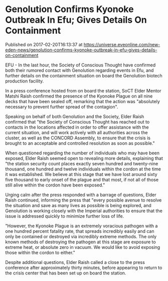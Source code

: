 # Genolution Confirms Kyonoke Outbreak In Efu; Gives Details On Containment
Published on 2017-02-20T16:13:37 at https://universe.eveonline.com/new-eden-news/genolution-confirms-kyonoke-outbreak-in-efu-gives-details-on-containment

EFU - In the last hour, the Society of Conscious Thought have confirmed both their rumored contact with Genolution regarding events in Efu, and further details on the containment situation on board the Genolution biotech production facility.

In a press conference hosted from on board the station, SoCT Elder Mentor Matshi Raish confirmed the presence of the Kyonoke Plague on all nine decks that have been sealed off, remarking that the action was "absolutely necessary to prevent further spread of the contagion".

Speaking on behalf of both Genolution and the Society, Elder Raish confirmed that "the Society of Conscious Thought has reached out to contacts in the locations affected in order to offer assistance with the current situation, and will work actively with all authorities across the cluster, as well as the CONCORD Assembly, to ensure that the crisis is brought to an acceptable and controlled resolution as soon as possible."

When questioned regarding the number of individuals who may have been exposed, Elder Raish seemed open to revealing more details, explaining that "the station security count places exactly seven hundred and twenty-nine thousand, one hundred and twelve individuals within the cordon at the time it was established. We believe at this stage that we have lost around sixty five thousand to early onset of the plague and that most, if not all of those still alive within the cordon have been exposed."

Urging calm after the press responded with a barrage of questions, Elder Raish continued, informing the press that "every possible avenue to resolve the situation and save as many lives as possible is being explored, and Genolution is working closely with the Imperial authorities to ensure that the issue is addressed quickly to minimize further loss of life.

"However, the Kyonoke Plague is an extremely voracious pathogen with a one hundred percent fatality rate, that spreads incredibly easily and can only be contained or destroyed via incredibly extreme methods. The only known methods of destroying the pathogen at this stage are exposure to extreme heat, or absolute zero in vacuum. We would like to avoid exposing those within the cordon to either." 

Despite additional questions, Elder Raish called a close to the press conference after approximately thirty minutes, before appearing to return to the crisis center that has been set up on board the station.

